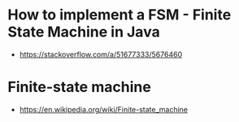 # How to implement a FSM - Finite State Machine in Java

* https://stackoverflow.com/a/51677333/5676460


# Finite-state machine

* https://en.wikipedia.org/wiki/Finite-state_machine
